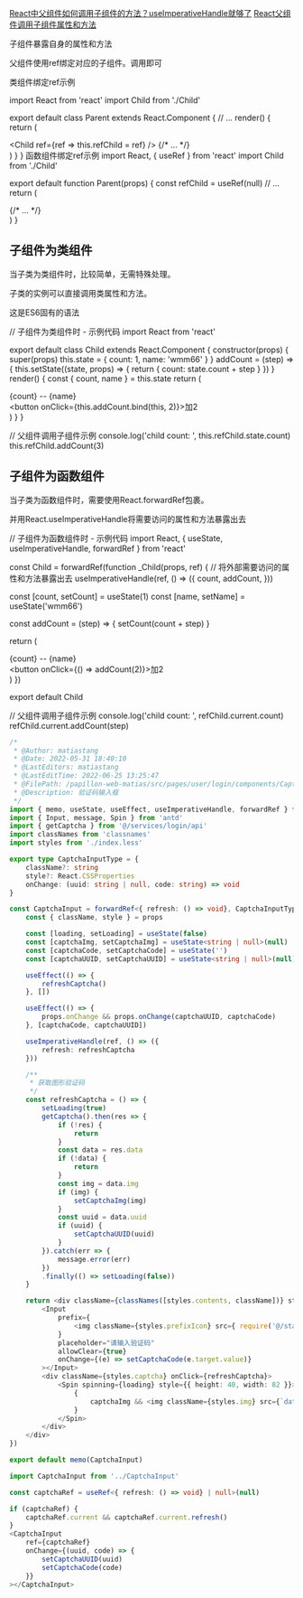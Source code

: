 <!--
 * @Author: matiastang
 * @Date: 2022-07-18 13:56:42
 * @LastEditors: matiastang
 * @LastEditTime: 2022-07-18 14:01:10
 * @FilePath: /matias-javaScript/md/React/useImperativeHandle.md
 * @Description: 
-->
[React中父组件如何调用子组件的方法？useImperativeHandle就够了](https://juejin.cn/post/7103749617308663816)
[React父组件调用子组件属性和方法](http://wmm66.com/index/article/detail/id/245.html)

子组件暴露自身的属性和方法

父组件使用ref绑定对应的子组件。调用即可

类组件绑定ref示例

import React from 'react'
import Child from './Child'

export default class Parent extends React.Component {
  // ...
  render() {
    return (
      <div>
        <Child ref={ref => this.refChild = ref} />
        {/* ... */}
      </div>
    )
  }
}
函数组件绑定ref示例
import React, { useRef } from 'react'
import Child from './Child'

export default function Parent(props) {
  const refChild = useRef(null)
  // ...
  return (
    <div>
      <Child ref={refChild} />
      {/* ... */}
    </div>
  )
}

## 子组件为类组件
当子类为类组件时，比较简单，无需特殊处理。

子类的实例可以直接调用类属性和方法。

这是ES6固有的语法

// 子组件为类组件时 - 示例代码
import React from 'react'

export default class Child extends React.Component {
  constructor(props) {
    super(props)
    this.state = {
      count: 1,
      name: 'wmm66'
    }
  }
  addCount = (step) => {
    this.setState((state, props) => {
      return { count: state.count + step }
    })
  }
  render() {
    const { count, name } = this.state
    return (
      <div>
        <div>{count} -- {name}</div>
        <button onClick={this.addCount.bind(this, 2)}>加2</button>
      </div>
    )
  }
}

// 父组件调用子组件示例
console.log('child count: ', this.refChild.state.count)
this.refChild.addCount(3)

## 子组件为函数组件
当子类为函数组件时，需要使用React.forwardRef包裹。

并用React.useImperativeHandle将需要访问的属性和方法暴露出去

// 子组件为函数组件时 - 示例代码
import React, { useState, useImperativeHandle, forwardRef } from 'react'

const Child = forwardRef(function _Child(props, ref) {
  // 将外部需要访问的属性和方法暴露出去
  useImperativeHandle(ref, () => ({
    count,
    addCount,
  }))

  const [count, setCount] = useState(1)
  const [name, setName] = useState('wmm66')

  const addCount = (step) => {
    setCount(count + step)
  }

  return (
    <div>
      <div>{count} -- {name}</div>
      <button onClick={() => addCount(2)}>加2</button>
    </div>
  )
})

export default Child

// 父组件调用子组件示例
console.log('child count: ', refChild.current.count)
refChild.current.addCount(step)

```ts
/*
 * @Author: matiastang
 * @Date: 2022-05-31 18:40:10
 * @LastEditors: matiastang
 * @LastEditTime: 2022-06-25 13:25:47
 * @FilePath: /papillon-web-matias/src/pages/user/login/components/CaptchaInput/index.tsx
 * @Description: 验证码输入框
 */
import { memo, useState, useEffect, useImperativeHandle, forwardRef } from 'react'
import { Input, message, Spin } from 'antd'
import { getCaptcha } from '@/services/login/api'
import classNames from 'classnames'
import styles from './index.less'

export type CaptchaInputType = {
    className?: string
    style?: React.CSSProperties
    onChange: (uuid: string | null, code: string) => void
}

const CaptchaInput = forwardRef<{ refresh: () => void}, CaptchaInputType>((props, ref) => {
    const { className, style } = props

    const [loading, setLoading] = useState(false)
    const [captchaImg, setCaptchaImg] = useState<string | null>(null)
    const [captchaCode, setCaptchaCode] = useState('')
    const [captchaUUID, setCaptchaUUID] = useState<string | null>(null)

    useEffect(() => {
        refreshCaptcha()
    }, [])

    useEffect(() => {
        props.onChange && props.onChange(captchaUUID, captchaCode)
    }, [captchaCode, captchaUUID])

    useImperativeHandle(ref, () => ({
        refresh: refreshCaptcha
    }))

    /**
     * 获取图形验证码
     */
    const refreshCaptcha = () => {
        setLoading(true)
        getCaptcha().then(res => {
            if (!res) {
                return
            }
            const data = res.data
            if (!data) {
                return
            }
            const img = data.img
            if (img) {
                setCaptchaImg(img)
            }
            const uuid = data.uuid
            if (uuid) {
                setCaptchaUUID(uuid)
            }
        }).catch(err => {
            message.error(err)
        })
        .finally(() => setLoading(false))
    }

    return <div className={classNames([styles.contents, className])} style={style}>
        <Input
            prefix={
                <img className={styles.prefixIcon} src={ require('@/static/img/verify-icon.svg') }></img>
            }
            placeholder="请输入验证码"
            allowClear={true}
            onChange={(e) => setCaptchaCode(e.target.value)}
        ></Input>
        <div className={styles.captcha} onClick={refreshCaptcha}>
            <Spin spinning={loading} style={{ height: 40, width: 82 }}>
                {
                    captchaImg && <img className={styles.img} src={`data:image/png;base64,${captchaImg}`} />
                }
            </Spin>
        </div>
    </div>
})

export default memo(CaptchaInput)
```
```ts
import CaptchaInput from '../CaptchaInput'

const captchaRef = useRef<{ refresh: () => void} | null>(null)

if (captchaRef) {
    captchaRef.current && captchaRef.current.refresh()
}
<CaptchaInput
    ref={captchaRef}
    onChange={(uuid, code) => {
        setCaptchaUUID(uuid)
        setCaptchaCode(code)
    }}
></CaptchaInput>
```